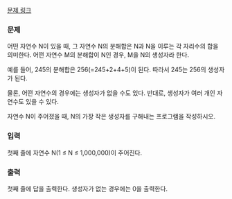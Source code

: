 [문제 링크](https://www.acmicpc.net/problem/2231)

### 문제

<p> 어떤 자연수 N이 있을 때, 그 자연수 N의 분해합은 N과 N을 이루는 각 자리수의 합을 의미한다. 어떤 자연수 M의 분해합이 N인 경우, M을 N의 생성자라 한다. </p>

<p> 예를 들어, 245의 분해합은 256(=245+2+4+5)이 된다. 따라서 245는 256의 생성자가 된다. </p>

<p>물론, 어떤 자연수의 경우에는 생성자가 없을 수도 있다. 반대로, 생성자가 여러 개인 자연수도 있을 수 있다.</p>

<p> 자연수 N이 주어졌을 때, N의 가장 작은 생성자를 구해내는 프로그램을 작성하시오.</p>

### 입력

<p>첫째 줄에 자연수 N(1 ≤ N ≤ 1,000,000)이 주어진다.</p>

### 출력

<p>첫째 줄에 답을 출력한다. 생성자가 없는 경우에는 0을 출력한다.</p>
